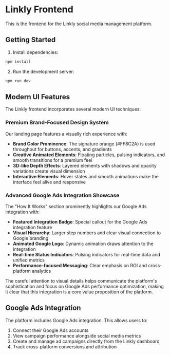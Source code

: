 # Linkly Frontend

This is the frontend for the Linkly social media management platform.

## Getting Started

1. Install dependencies:
```bash
npm install
```

2. Run the development server:
```bash
npm run dev
```

## Modern UI Features

The Linkly frontend incorporates several modern UI techniques:

### Premium Brand-Focused Design System

Our landing page features a visually rich experience with:

- **Brand Color Prominence**: The signature orange (#FF8C2A) is used throughout for buttons, accents, and gradients
- **Creative Animated Elements**: Floating particles, pulsing indicators, and smooth transitions for a premium feel
- **3D-like Depth Effects**: Layered elements with shadows and opacity variations create visual dimension
- **Interactive Elements**: Hover states and smooth animations make the interface feel alive and responsive

### Advanced Google Ads Integration Showcase

The "How It Works" section prominently highlights our Google Ads integration with:

- **Featured Integration Badge**: Special callout for the Google Ads integration feature
- **Visual Hierarchy**: Larger step numbers and clear visual connection to Google branding
- **Animated Google Logo**: Dynamic animation draws attention to the integration
- **Real-time Status Indicators**: Pulsing indicators for real-time data and unified metrics
- **Performance-focused Messaging**: Clear emphasis on ROI and cross-platform analytics

The careful attention to visual details helps communicate the platform's sophistication and focus on Google Ads performance optimization, making it clear that this integration is a core value proposition of the platform.

## Google Ads Integration

The platform includes Google Ads integration. This allows users to:

1. Connect their Google Ads accounts
2. View campaign performance alongside social media metrics
3. Create and manage ad campaigns directly from the Linkly dashboard
4. Track cross-platform conversions and attribution 